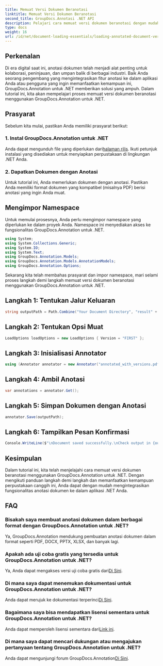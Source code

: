 ```yaml
---
title: Memuat Versi Dokumen Beranotasi
linktitle: Memuat Versi Dokumen Beranotasi
second_title: GroupDocs.Annotasi .NET API
description: Pelajari cara memuat versi dokumen beranotasi dengan mudah menggunakan GroupDocs.Annotation untuk .NET. Sederhanakan proses kolaborasi dan peninjauan.
type: docs
weight: 16
url: /id/net/document-loading-essentials/loading-annotated-document-version/
---
```

## Perkenalan
Di era digital saat ini, anotasi dokumen telah menjadi alat penting untuk kolaborasi, peninjauan, dan umpan balik di berbagai industri. Baik Anda seorang pengembang yang mengintegrasikan fitur anotasi ke dalam aplikasi Anda atau pengguna yang ingin memanfaatkan kemampuan ini, GroupDocs.Annotation untuk .NET memberikan solusi yang ampuh. Dalam tutorial ini, kita akan mempelajari proses memuat versi dokumen beranotasi menggunakan GroupDocs.Annotation untuk .NET.
## Prasyarat
Sebelum kita mulai, pastikan Anda memiliki prasyarat berikut:
### 1. Instal GroupDocs.Annotation untuk .NET
 Anda dapat mengunduh file yang diperlukan dari[halaman rilis](https://releases.groupdocs.com/annotation/net/). Ikuti petunjuk instalasi yang disediakan untuk menyiapkan perpustakaan di lingkungan .NET Anda.
### 2. Dapatkan Dokumen dengan Anotasi
Untuk tutorial ini, Anda memerlukan dokumen dengan anotasi. Pastikan Anda memiliki format dokumen yang kompatibel (misalnya PDF) berisi anotasi yang ingin Anda muat.

## Mengimpor Namespace
Untuk memulai prosesnya, Anda perlu mengimpor namespace yang diperlukan ke dalam proyek Anda. Namespace ini menyediakan akses ke fungsionalitas GroupDocs.Annotation untuk .NET.

```csharp
using System;
using System.Collections.Generic;
using System.IO;
using System.Text;
using GroupDocs.Annotation.Models;
using GroupDocs.Annotation.Models.AnnotationModels;
using GroupDocs.Annotation.Options;
```


Sekarang kita telah membahas prasyarat dan impor namespace, mari selami proses langkah demi langkah memuat versi dokumen beranotasi menggunakan GroupDocs.Annotation untuk .NET.
## Langkah 1: Tentukan Jalur Keluaran
```csharp
string outputPath = Path.Combine("Your Document Directory", "result" + Path.GetExtension("input.pdf"));
```
## Langkah 2: Tentukan Opsi Muat
```csharp
LoadOptions loadOptions = new LoadOptions { Version = "FIRST" };
```
## Langkah 3: Inisialisasi Annotator
```csharp
using (Annotator annotator = new Annotator("annotated_with_versions.pdf", loadOptions))
```
## Langkah 4: Ambil Anotasi
```csharp
var annotations = annotator.Get();
```
## Langkah 5: Simpan Dokumen dengan Anotasi
```csharp
annotator.Save(outputPath);
```
## Langkah 6: Tampilkan Pesan Konfirmasi
```csharp
Console.WriteLine($"\nDocument saved successfully.\nCheck output in {outputPath}.");
```

## Kesimpulan
Dalam tutorial ini, kita telah menjelajahi cara memuat versi dokumen beranotasi menggunakan GroupDocs.Annotation untuk .NET. Dengan mengikuti panduan langkah demi langkah dan memanfaatkan kemampuan perpustakaan canggih ini, Anda dapat dengan mudah mengintegrasikan fungsionalitas anotasi dokumen ke dalam aplikasi .NET Anda.
## FAQ
### Bisakah saya membuat anotasi dokumen dalam berbagai format dengan GroupDocs.Annotation untuk .NET?
Ya, GroupDocs.Annotation mendukung pembuatan anotasi dokumen dalam format seperti PDF, DOCX, PPTX, XLSX, dan banyak lagi.
### Apakah ada uji coba gratis yang tersedia untuk GroupDocs.Annotation untuk .NET?
 Ya, Anda dapat mengakses versi uji coba gratis dari[Di Sini](https://releases.groupdocs.com/).
### Di mana saya dapat menemukan dokumentasi untuk GroupDocs.Annotation untuk .NET?
 Anda dapat merujuk ke dokumentasi terperinci[Di Sini](https://reference.groupdocs.com/annotation/net/).
### Bagaimana saya bisa mendapatkan lisensi sementara untuk GroupDocs.Annotation untuk .NET?
 Anda dapat memperoleh lisensi sementara dari[Link ini](https://purchase.groupdocs.com/temporary-license/).
### Di mana saya dapat mencari dukungan atau mengajukan pertanyaan tentang GroupDocs.Annotation untuk .NET?
 Anda dapat mengunjungi forum GroupDocs.Annotation[Di Sini](https://forum.groupdocs.com/c/annotation/10).